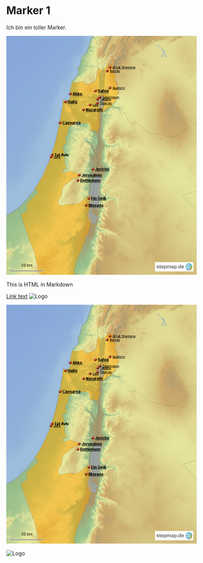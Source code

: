 # Marker 1

Ich bin ein toller Marker.

![alt text](karte.png)

<div class="container">
  <p>This is HTML in Markdown</p>
</div>

[Link text](https://example.com)
![Logo](https://example.com/logo.png)

<img src="karte.png" alt="Description of image">

![Logo](https://images.vexels.com/media/users/3/139344/isolated/preview/04f2d79f761a2663177cb6ab3700a484-quadratisches-abgerundetes-quadratisches-symbol.png)